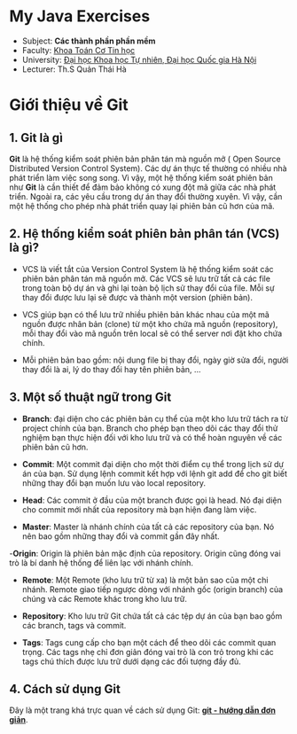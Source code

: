 # **My Java Exercises**

- Subject: **Các thành phần phần mềm** 
- Faculty: [Khoa Toán Cơ Tin học](http://mim.hus.vnu.edu.vn/en)
- University: [Đại học Khoa học Tự nhiên, Đại học Quốc gia Hà Nội](http://hus.vnu.edu.vn/)
- Lecturer: Th.S Quản Thái Hà

# **Giới thiệu về Git**

## **1. Git là gì**

**Git** là hệ thống kiểm soát phiên bản phân tán mà nguồn mở ( Open Source Distributed Version Control System). Các dự án thực tế thường có nhiều nhà phát triển làm việc song song. Vì vậy, một hệ thống kiểm soát phiên bản như **Git** là cần thiết để đảm bảo không có xung đột mã giữa các nhà phát triển. Ngoài ra, các yêu cầu trong dự án thay đổi thường xuyên. Vì vậy, cần một hệ thống cho phép nhà phát triển quay lại phiên bản cũ hơn của mã.

## **2. Hệ thống kiểm soát phiên bản phân tán (VCS) là gì?**

- VCS là viết tắt của Version Control System là hệ thống kiểm soát các phiên bản phân tán mã nguồn mở. Các VCS sẽ lưu trữ tất cả các file trong toàn bộ dự án và ghi lại toàn bộ lịch sử thay đổi của file. Mỗi sự thay đổi được lưu lại sẽ được và thành một version (phiên bản).

- VCS giúp bạn có thể lưu trữ nhiều phiên bản khác nhau của một mã nguồn được nhân bản (clone) từ một kho chứa mã nguồn (repository), mỗi thay đổi vào mã nguồn trên local sẽ có thể server nơi đặt kho chứa chính.

- Mỗi phiên bản bao gồm: nội dung file bị thay đổi, ngày giờ sửa đổi, người thay đổi là ai, lý do thay đổi hay tên phiên bản, …

## **3. Một số thuật ngữ trong Git**

 - **Branch**: đại diện cho các phiên bản cụ thể của một kho lưu trữ tách ra từ project chính của bạn. Branch cho phép bạn theo dõi các thay đổi thử nghiệm bạn thực hiện đối với kho lưu trữ và có thể hoàn nguyên về các phiên bản cũ hơn.

 - **Commit**: Một commit đại diện cho một thời điểm cụ thể trong lịch sử dự án của bạn. Sử dụng lệnh commit kết hợp với lệnh git add để cho git biết những thay đổi bạn muốn lưu vào local repository.

 - **Head**: Các commit ở đầu của một branch được gọi là head. Nó đại diện cho commit mới nhất của repository mà bạn hiện đang làm việc.

- **Master**: Master là nhánh chính của tất cả các repository của bạn. Nó nên bao gồm những thay đổi và commit gần đây nhất.

-**Origin**: Origin là phiên bản mặc định của repository. Origin cũng đóng vai trò là bí danh hệ thống để liên lạc với nhánh chính.

- **Remote**: Một Remote (kho lưu trữ từ xa) là một bản sao của một chi nhánh. Remote giao tiếp ngược dòng với nhánh gốc (origin branch) của chúng và các Remote khác trong kho lưu trữ.

- **Repository**: Kho lưu trữ Git chứa tất cả các tệp dự án của bạn bao gồm các branch, tags và commit.

- **Tags**: Tags cung cấp cho bạn một cách để theo dõi các commit quan trọng. Các tags nhẹ chỉ đơn giản đóng vai trò là con trỏ trong khi các tags chú thích được lưu trữ dưới dạng các đối tượng đầy đủ.

## 4. Cách sử dụng Git

Đây là một trang khá trực quan về cách sử dụng Git: **[git - hướng dẫn đơn giản](https://rogerdudler.github.io/git-guide/index.vi.html)**.